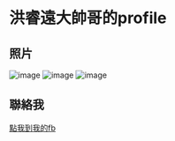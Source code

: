 # 洪睿遠大帥哥的profile
## 照片
![image](https://scontent.ftpe7-4.fna.fbcdn.net/v/t31.18172-8/c0.169.1536.1536a/s851x315/13667734_1774519652785778_4522931215346005830_o.jpg?_nc_cat=101&ccb=1-5&_nc_sid=da31f3&_nc_ohc=B1sAlgplxZMAX8WTYsw&tn=HcoqbZapTtVh9OYL&_nc_ht=scontent.ftpe7-4.fna&oh=6ca396155026f8fa9cc320093b2801c3&oe=618691EB)
![image](https://scontent.ftpe7-2.fna.fbcdn.net/v/t1.6435-9/81185347_1249867548735096_8942499111479803904_n.jpg?_nc_cat=109&ccb=1-5&_nc_sid=09cbfe&_nc_ohc=z3Yd2NQj-I0AX_aiYaG&_nc_oc=AQk6Sap-qiSNhI3EbcS-LDkFUomCTc831eS3Yvbdh09KDJH460Sggipuf1k6vT3OLnU&_nc_ht=scontent.ftpe7-2.fna&oh=80b7096338f9fa56ebfee48f68da3e1a&oe=6188CB92)
![image](https://scontent.ftpe7-2.fna.fbcdn.net/v/t1.6435-9/40126174_848113592243829_7979659927247388672_n.jpg?_nc_cat=111&ccb=1-5&_nc_sid=8bfeb9&_nc_ohc=4m2e19-KA5gAX_wKClN&_nc_ht=scontent.ftpe7-2.fna&oh=c380adc3e9b26652be339447c4ceede0&oe=6188A3DC)
## 聯絡我
[點我到我的fb](https://www.facebook.com/profile.php?id=100011355882667)
